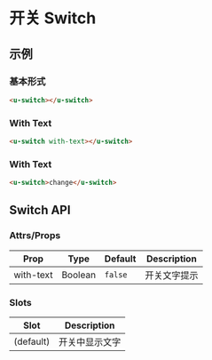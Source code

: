 # 开关 Switch

## 示例
### 基本形式

``` html
<u-switch></u-switch>
```

### With Text

``` html
<u-switch with-text></u-switch>
```
### With Text

``` html
<u-switch>change</u-switch>
```
## Switch API

### Attrs/Props

| Prop | Type | Default | Description |
| --------- | ---- | ------- | ----------- |
| with-text | Boolean | `false` | 开关文字提示 |

### Slots

| Slot | Description |
| ---- | ----------- |
| (default) | 开关中显示文字 |